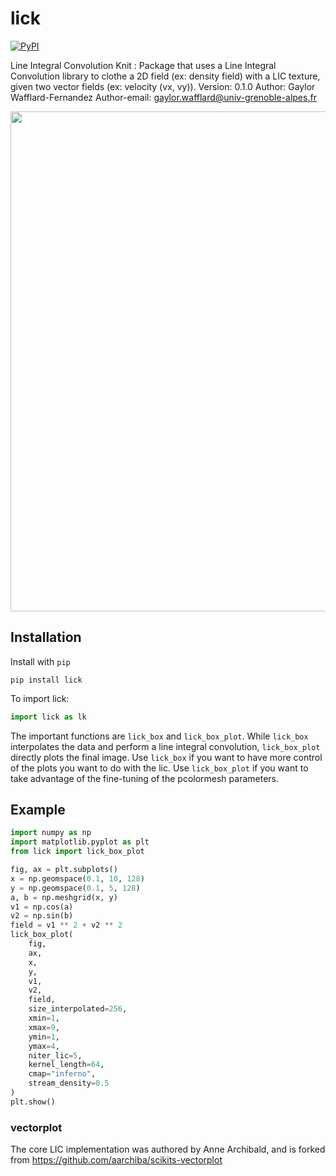 # lick
[![PyPI](https://img.shields.io/pypi/v/lick)](https://pypi.org/project/lick/)

Line Integral Convolution Knit : Package that uses a Line Integral Convolution library to clothe a 2D field (ex: density field) with a LIC texture, given two vector fields (ex: velocity (vx, vy)).
Version: 0.1.0
Author: Gaylor Wafflard-Fernandez
Author-email: gaylor.wafflard@univ-grenoble-alpes.fr

<p align="center">
    <img src="https://raw.githubusercontent.com/volodia99/lick/main/imgs/lick.png" width="800"></a>
</p>

## Installation

Install with `pip`

```
pip install lick
```

To import lick:

```python
import lick as lk
```

The important functions are ```lick_box``` and ```lick_box_plot```. While ```lick_box``` interpolates the data and perform a line integral convolution, ```lick_box_plot``` directly plots the final image. Use ```lick_box``` if you want to have more control of the plots you want to do with the lic. Use ```lick_box_plot``` if you want to take advantage of the fine-tuning of the pcolormesh parameters.

## Example

```python
import numpy as np
import matplotlib.pyplot as plt
from lick import lick_box_plot

fig, ax = plt.subplots()
x = np.geomspace(0.1, 10, 128)
y = np.geomspace(0.1, 5, 128)
a, b = np.meshgrid(x, y)
v1 = np.cos(a)
v2 = np.sin(b)
field = v1 ** 2 + v2 ** 2
lick_box_plot(
    fig,
    ax,
    x,
    y,
    v1,
    v2,
    field,
    size_interpolated=256,
    xmin=1,
    xmax=9,
    ymin=1,
    ymax=4,
    niter_lic=5,
    kernel_length=64,
    cmap="inferno",
    stream_density=0.5
)
plt.show()
```


### vectorplot

The core LIC implementation was authored by Anne Archibald, and is forked from
https://github.com/aarchiba/scikits-vectorplot
